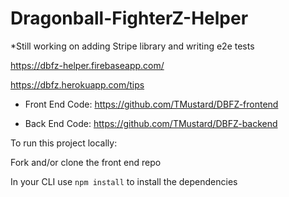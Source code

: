 # Dragonball-FighterZ-Helper

*Still working on adding Stripe library and writing e2e tests

https://dbfz-helper.firebaseapp.com/

https://dbfz.herokuapp.com/tips

* Front End Code: https://github.com/TMustard/DBFZ-frontend

* Back End Code: https://github.com/TMustard/DBFZ-backend

To run this project locally: 

Fork and/or clone the front end repo

In your CLI use `npm install` to install the dependencies 


